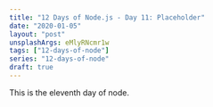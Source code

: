 ```yaml
---
title: "12 Days of Node.js - Day 11: Placeholder"
date: "2020-01-05"
layout: "post"
unsplashArgs: eMlyRNcmr1w
tags: ["12-days-of-node"]
series: "12-days-of-node"
draft: true
---
```


This is the eleventh day of node.
